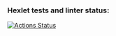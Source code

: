 ### Hexlet tests and linter status:
[![Actions Status](https://github.com/pyhton-delevoper/python-project-52/workflows/hexlet-check/badge.svg)](https://github.com/pyhton-delevoper/python-project-52/actions)